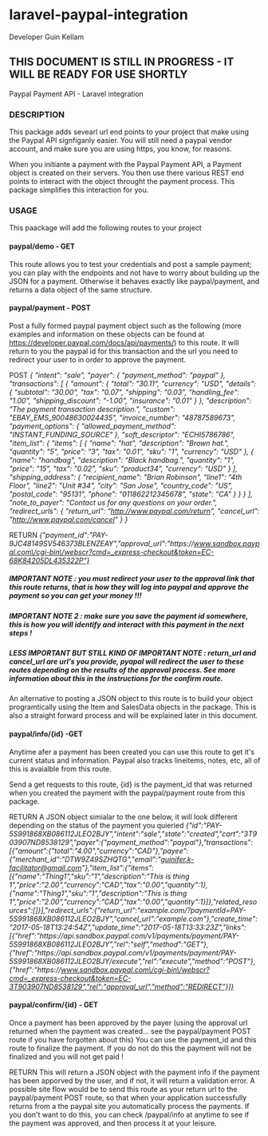 # laravel-paypal-integration
Developer Guin Kellam  

## THIS DOCUMENT IS STILL IN PROGRESS - IT WILL BE READY FOR USE SHORTLY

Paypal Payment API - Laravel integration

### DESCRIPTION
This package adds sevearl url end points to your project that make using the Paypal API signfiganly easier.  You will still need a paypal vendor account, and make sure you are using https, you know, for reasons.  

When you initiante a payment with the Paypal Payment API, a Payment object is created on their servers.  You then use there various REST end points to interact with the object throught the payment process.  This package simplifies this interaction for you. 

### USAGE
This paackage will add the following routes to your project

#### paypal/demo - GET 

This route allows you to test your credentials and post a sample payment; you can play with the endpoints and not have to worry about building up the JSON for a payment. Otherwise it behaves exactly like paypal/payment, and returns a data object of the same structure.

#### paypal/payment - POST 

Post a fully formed paypal payment object such as the following (more examples and information on these objects can be found at https://developer.paypal.com/docs/api/payments/) to this route.  It will return to you the paypal id for this transaction and the url you need to redirect your user to in order to approve the payment.

POST
*{
  "intent": "sale",
  "payer": {
  "payment_method": "paypal"
  },
  "transactions": [
  {
    "amount": {
    "total": "30.11",
    "currency": "USD",
    "details": {
      "subtotal": "30.00",
      "tax": "0.07",
      "shipping": "0.03",
      "handling_fee": "1.00",
      "shipping_discount": "-1.00",
      "insurance": "0.01"
    }
    },
    "description": "The payment transaction description.",
    "custom": "EBAY_EMS_90048630024435",
    "invoice_number": "48787589673",
    "payment_options": {
    "allowed_payment_method": "INSTANT_FUNDING_SOURCE"
    },
    "soft_descriptor": "ECHI5786786",
    "item_list": {
    "items": [
      {
      "name": "hat",
      "description": "Brown hat.",
      "quantity": "5",
      "price": "3",
      "tax": "0.01",
      "sku": "1",
      "currency": "USD"
      },
      {
      "name": "handbag",
      "description": "Black handbag.",
      "quantity": "1",
      "price": "15",
      "tax": "0.02",
      "sku": "product34",
      "currency": "USD"
      }
    ],
    "shipping_address": {
      "recipient_name": "Brian Robinson",
      "line1": "4th Floor",
      "line2": "Unit #34",
      "city": "San Jose",
      "country_code": "US",
      "postal_code": "95131",
      "phone": "011862212345678",
      "state": "CA"
    }
    }
  }
  ],
  "note_to_payer": "Contact us for any questions on your order.",
  "redirect_urls": {
  "return_url": "http://www.paypal.com/return",
  "cancel_url": "http://www.paypal.com/cancel"
  }
}*

RETURN 
*{"payment_id":"PAY-9JC48149SV546373BLENZEAY","approval_url":"https:\/\/www.sandbox.paypal.com\/cgi-bin\/webscr?cmd=_express-checkout&token=EC-68K84205DL435322P"}*

##### IMPORTANT NOTE : you must redirect your user to the approval link that this route returns, that is how they will log into paypal and approve the payment so you can get your money !!!

##### IMPORTANT NOTE 2 : make sure you save the payment id somewhere, this is how you will identify and interact with this payment in the next steps !

##### LESS IMPORTANT BUT STILL KIND OF IMPORTANT NOTE : return_url and cancel_url are url's you provide, pyapal will redirect the user to these routes depending on the results of the approval process.  See more information about this in the instructions for the confirm route.


An alternative to posting a JSON object to this route is to build your object programtically using the Item and SalesData objects in the package. This is also a straight forward process and will be explained later in this document.

#### paypal/info/{id} -GET

Anytime afer a payment has been created you can use this route to get it's current status and information.  Paypal also tracks lineitems, notes, etc, all of this is avaialble from this route. 

Send a get requests to this route, {id} is the payment_id that was returned when you created the payment with the paypal/payment route from this package.  

RETURN
A JSON object simialar to the one below, it will look different depending on the status of the payment you quieried
*{"id":"PAY-5S991868XB086112JLEO2BJY","intent":"sale","state":"created","cart":"3T903907ND8538129","payer":{"payment_method":"paypal"},"transactions":[{"amount":{"total":"4.00","currency":"CAD"},"payee":{"merchant_id":"DTW9Z49SZHQTG","email":"guinifer.k-facilitator@gmail.com"},"item_list":{"items":[{"name":"Thing1","sku":"1","description":"This is thing 1","price":"2.00","currency":"CAD","tax":"0.00","quantity":1},{"name":"Thing1","sku":"1","description":"This is thing 1","price":"2.00","currency":"CAD","tax":"0.00","quantity":1}]},"related_resources":[]}],"redirect_urls":{"return_url":"example.com\/?paymentId=PAY-5S991868XB086112JLEO2BJY","cancel_url":"example.com"},"create_time":"2017-05-18T13:24:54Z","update_time":"2017-05-18T13:33:23Z","links":[{"href":"https:\/\/api.sandbox.paypal.com\/v1\/payments\/payment\/PAY-5S991868XB086112JLEO2BJY","rel":"self","method":"GET"},{"href":"https:\/\/api.sandbox.paypal.com\/v1\/payments\/payment\/PAY-5S991868XB086112JLEO2BJY\/execute","rel":"execute","method":"POST"},{"href":"https:\/\/www.sandbox.paypal.com\/cgi-bin\/webscr?cmd=_express-checkout&token=EC-3T903907ND8538129","rel":"approval_url","method":"REDIRECT"}]}*



#### paypal/confirm/{id} - GET
Once a payment has been approved by the payer (using the approval url returned when the payment was created... see the paypal/payment POST route if you have forgotten about this) You can use the payment_id and this route to finalize the payment. If you do not do this the payment will not be finalized and you will not get paid !

RETURN
This will return a JSON object with the payment info if the payment has been apporved by the user, and if not, it will return a validation error.  A possible site flow would be to send this route as your return url to the paypal/payment POST route, so that when your application successfully returns from a the paypal site you automatically process the payments.  If you don't want to do this, you can check /paypal/info at anytime to see if the payment was approved, and then process it at your leisure.



